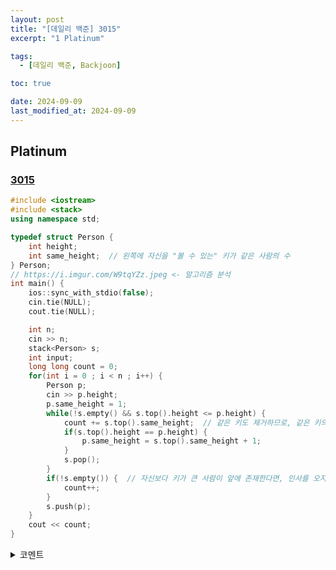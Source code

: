 ```yaml
---
layout: post
title: "[데일리 백준] 3015"
excerpt: "1 Platinum"

tags:
  - [데일리 백준, Backjoon]

toc: true

date: 2024-09-09
last_modified_at: 2024-09-09
---
```

## Platinum
### [3015][def]

```c++
#include <iostream>
#include <stack>
using namespace std;

typedef struct Person {
    int height;
    int same_height;  // 왼쪽에 자신을 "볼 수 있는" 키가 같은 사람의 수
} Person;
// https://i.imgur.com/W9tqYZz.jpeg <- 알고리즘 분석
int main() {
    ios::sync_with_stdio(false);
    cin.tie(NULL);
    cout.tie(NULL);

    int n;
    cin >> n;
    stack<Person> s;
    int input;
    long long count = 0;
    for(int i = 0 ; i < n ; i++) {
        Person p;
        cin >> p.height;
        p.same_height = 1;
        while(!s.empty() && s.top().height <= p.height) {
            count += s.top().same_height;  // 같은 키도 제거하므로, 같은 키의 객체는 unique하다.
            if(s.top().height == p.height) {
                p.same_height = s.top().same_height + 1;
            }
            s.pop();
        }
        if(!s.empty()) {  // 자신보다 키가 큰 사람이 앞에 존재한다면, 인사를 오지게 박는다.
            count++;
        }
        s.push(p);
    }
    cout << count;
}
```

<details>
<summary>코멘트</summary>
<div markdown="1">

- 스택을 센스있게 활용해야 하는 문제.  

- 나는 처음엔 [옥상문제][def2]와 유사한 문제인 줄 알았다.  
그래서 스택의 크기에 초점을 두고 문제를 해결하려 했으나,  
해당 방식의 경우 입력이 오목한 그래프(U) 모양으로 주어질 경우 필요한 정보가 유실되는 문제가 있었다.  

- 결국 이 문제의 핵심은 `height`가 같은 연속된, 혹은 따로 떨어져 있으나 중간 방해물이 없는,  
즉 `height`가 같으면서 서로 볼 수 있는 경우에 대한 적절한 처리였다.  

- 이에 대한 알고리즘의 단계별 설명이다.  
![algorithm][def3]

</div>
</details>

[def]: https://www.acmicpc.net/problem/3015
[def2]: https://www.acmicpc.net/problem/6198
[def3]: https://i.imgur.com/W9tqYZz.jpeg